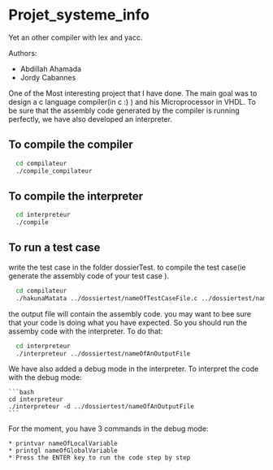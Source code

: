 # Projet_systeme_info
Yet an other compiler with lex and yacc. 

Authors:
 * Abdillah Ahamada
 * Jordy Cabannes

One of the Most interesting project that I have done. The main goal was to design a c language compiler(in c :) ) and his Microprocessor in VHDL. To be sure that the assembly code generated by the compiler is running perfectly, we have also developed an interpreter.  


## To compile the compiler
```bash
  cd compilateur
  ./compile_compilateur
```

## To compile the interpreter
```bash
  cd interpreteur
  ./compile	
```

## To run a test case
  write the test case in the folder dossierTest.
  to compile the test case(ie generate the assembly code of your test case ).
  
  ```bash
    cd compilateur
    ./hakunaMatata ../dossiertest/nameOfTestCaseFile.c ../dossiertest/nameOfAnOutputFile
  ```
  the output file will contain the assembly code. you may want to bee sure that your code is doing what you have expected.
  So you should run the assemby code with the interpreter. To do that: 
  
  ```bash
    cd interpreteur
    ./interpreteur ../dossiertest/nameOfAnOutputFile
  ```
  We have also added a debug mode in the interpreter. To interpret the code with the debug mode:
  
  
    ```bash
    cd interpreteur
    ./interpreteur -d ../dossiertest/nameOfAnOutputFile
    ```
  
  
  For the moment, you have 3 commands in the debug mode:
  
    * printvar nameOfLocalVariable  
    * printgl nameOfGlobalVariable 
    * Press the ENTER key to run the code step by step
